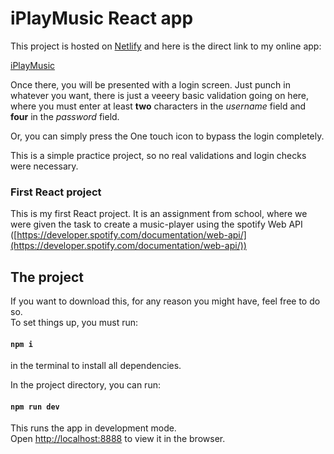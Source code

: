 # iPlayMusic React app

This project is hosted on [Netlify](https://www.netlify.com/) and here is the direct link to my online app:

[iPlayMusic](https://bqardi-iplaymusic.netlify.app/)

Once there, you will be presented with a login screen.
Just punch in whatever you want, there is just a veeery basic validation going on here, where you must enter at least **two** characters in the _username_ field and **four** in the _password_ field.

Or, you can simply press the One touch icon to bypass the login completely.

This is a simple practice project, so no real validations and login checks were necessary.

### First React project

This is my first React project. It is an assignment from school, where we were given the task to create a music-player using the spotify Web API ([https://developer.spotify.com/documentation/web-api/](https://developer.spotify.com/documentation/web-api/))

## The project

If you want to download this, for any reason you might have, feel free to do so.\
To set things up, you must run:

#### `npm i`

in the terminal to install all dependencies.

In the project directory, you can run:

#### `npm run dev`

This runs the app in development mode.\
Open [http://localhost:8888](http://localhost:8888) to view it in the browser.
